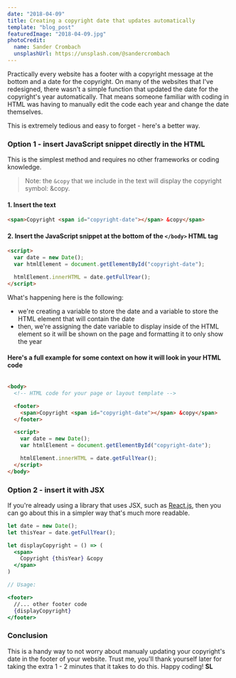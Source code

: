 ```yaml
---
date: "2018-04-09"
title: Creating a copyright date that updates automatically
template: "blog_post"
featuredImage: "2018-04-09.jpg"
photoCredit: 
  name: Sander Crombach
  unsplashUrl: https://unsplash.com/@sandercrombach
---
```

Practically every website has a footer with a copyright message at the bottom and a date for the copyright. On many of the websites that I've redesigned, there wasn't a simple function that updated the date for the copyright's year automatically. That means someone familiar with coding in HTML was having to manually edit the code each year and change the date themselves. 

This is extremely tedious and easy to forget - here's a better way.

### Option 1 - insert JavaScript snippet directly in the HTML
This is the simplest method and requires no other frameworks or coding knowledge.

> Note: the `&copy` that we include in the text will display the copyright symbol: &copy.

#### 1. Insert the text

```html
<span>Copyright <span id="copyright-date"></span> &copy</span>
```

#### 2. Insert the JavaScript snippet at the bottom of the `</body>` HTML tag

```html
<script>
  var date = new Date();
  var htmlElement = document.getElementById("copyright-date");

  htmlElement.innerHTML = date.getFullYear();
</script>
```

What's happening here is the following:
- we're creating a variable to store the date and a variable to store the HTML element that will contain the date
- then, we're assigning the date variable to display inside of the HTML element so it will be shown on the page and formatting it to only show the year

#### Here's a full example for some context on how it will look in your HTML code

```html

<body>
  <!-- HTML code for your page or layout template -->

  <footer>
    <span>Copyright <span id="copyright-date"></span> &copy</span>
  </footer>

  <script>
    var date = new Date();
    var htmlElement = document.getElementById("copyright-date");

    htmlElement.innerHTML = date.getFullYear();
  </script>
</body>
```


### Option 2 - insert it with JSX
If you're already using a library that uses JSX, such as [React.js](https://reactjs.org), then you can go about this in a simpler way that's much more readable.

```jsx
let date = new Date();
let thisYear = date.getFullYear();

let displayCopyright = () => (
  <span>
    Copyright {thisYear} &copy
  </span>
)

// Usage:

<footer>
  //... other footer code
  {displayCopyright}
</footer>
```

### Conclusion
This is a handy way to not worry about manualy updating your copyright's date in the footer of your website. Trust me, you'll thank yourself later for taking the extra 1 - 2 minutes that it takes to do this. Happy coding! **SL**